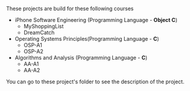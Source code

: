 These projects are build for these following courses

* iPhone Software Engineering (Programming Language - **Object C**)
	* MyShoppingList
	* DreamCatch 
* Operating Systems Principles(Programming Language - **C**)
	* OSP-A1
	* OSP-A2
* Algorithms and Analysis (Programming Language - **C**)
	* AA-A1
	* AA-A2
	
You can go to these project's folder to see the description of the project.  
